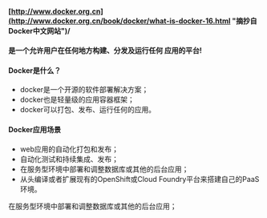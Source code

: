 #### [http://www.docker.org.cn](http://www.docker.org.cn/book/docker/what-is-docker-16.html "摘抄自Docker中文网站")/

#### 是一个允许用户在任何地方构建、分发及运行任何 应用的平台!

#### Docker是什么？

* docker是一个开源的软件部署解决方案；
* docker也是轻量级的应用容器框架；
* docker可以打包、发布、运行任何的应用。

#### Docker应用场景

* web应用的自动化打包和发布；
* 自动化测试和持续集成、发布；
* 在服务型环境中部署和调整数据库或其他的后台应用；
* 从头编译或者扩展现有的OpenShift或Cloud Foundry平台来搭建自己的PaaS环境。

在服务型环境中部署和调整数据库或其他的后台应用；



